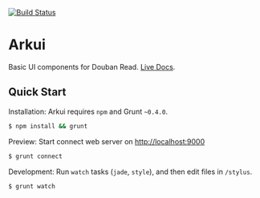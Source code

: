 [![Build Status](https://travis-ci.org/mockee/arkui.png?branch=master)](https://travis-ci.org/mockee/arkui)

# Arkui

Basic UI components for Douban Read. [Live Docs](http://mockee.github.io/arkui/).

## Quick Start

Installation: Arkui requires `npm` and Grunt `~0.4.0`.

```bash
$ npm install && grunt
```

Preview: Start connect web server on [http://localhost:9000](http://localhost:9000)

```bash
$ grunt connect
```

Development: Run `watch` tasks (`jade`, `style`), and then edit files in `/stylus`.

```bash
$ grunt watch
```
